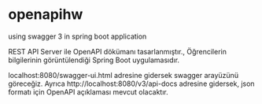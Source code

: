 # openapihw
using swagger 3 in spring boot application

REST API Server ile OpenAPI dökümanı tasarlanmıştır., 
Öğrencilerin bilgilerinin görüntülendiği Spring Boot uygulamasıdır.

localhost:8080/swagger-ui.html adresine gidersek swagger arayüzünü göreceğiz.
Ayrıca http://localhost:8080/v3/api-docs adresine gidersek, json formatı için OpenAPI açıklaması mevcut olacaktır.

